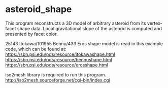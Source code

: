 # asteroid_shape

This program reconstructs a 3D model of arbitrary asteroid from its vertex-facet shape data.
Local gravitational slope of the asteorid is computed and presented by facet color.

25143 Itokawa/101955 Bennu/433 Eros shape model is read in this example code, which can be found at:  
https://sbn.psi.edu/pds/resource/itokawashape.html  
https://sbn.psi.edu/pds/resource/bennushape.html  
https://sbn.psi.edu/pds/resource/erosshape.html  

iso2mesh library is required to run this program.
http://iso2mesh.sourceforge.net/cgi-bin/index.cgi
